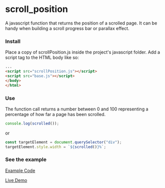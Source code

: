 # scroll_position
A javascript function that returns the position of a scrolled page.
It can be handy when building a scroll progress bar or parallax effect.

### Install
Place a copy of scrollPosition.js inside the project's javascript folder.
Add a script tag to the HTML body like so:
```html
...
<script src="scrollPosition.js"></script>
<script src="base.js"></script>
</body>
</html>
```

### Use
The function call returns a number between 0 and 100 representing a percentage of how far a page has been scrolled.
```javascript
console.log(scrolled());
```
or
```javascript
const targetElement = document.querySelector("div");
targetElement.style.width = `${scrolled()}%`;
```

### See the example


<a href="https://github.com/mppatterson84/scroll_position/tree/master/example" target="_blank">Example Code</a>


<a href="https://mppatterson84.github.io/scroll_position/example/example.html" target="_blank">Live Demo</a>